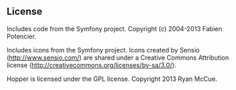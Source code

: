 License
-------
Includes code from the Symfony project. Copyright (c) 2004-2013 Fabien
Potencier.

Includes icons from the Symfony project. Icons created by Sensio
(http://www.sensio.com/) are shared under a Creative Commons Attribution license
(http://creativecommons.org/licenses/by-sa/3.0/).

Hopper is licensed under the GPL license. Copyright 2013 Ryan McCue.